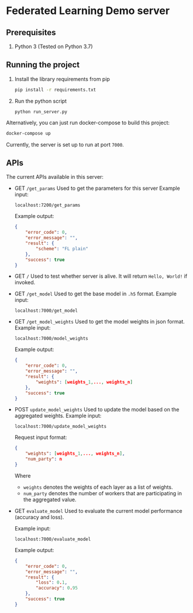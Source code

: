 # Federated Learning Demo server

## Prerequisites
1. Python 3 (Tested on Python 3.7)

## Running the project

1.  Install the library requirements from pip
    ```bash
    pip install -r requirements.txt
    ```

2.  Run the python script
    ```
    python run_server.py
    ```

Alternatively, you can just run docker-compose to build this project: 
```bash
docker-compose up 
```

Currently, the server is set up to run at port `7000`.

## APIs 

The current APIs available in this server: 
*   GET `/get_params`
    Used to get the parameters for this server
    Example input:
    ```
    localhost:7200/get_params 
    ``` 

    Example output:
    ```json
    {
        "error_code": 0,
        "error_message": "",
        "result": {
            "scheme": "FL plain"
        },
        "success": true
    }
    ```

*   GET `/`
    Used to test whether server is alive. It will return `Hello, World!` if invoked. 

*   GET `/get_model`
    Used to get the base model in `.h5` format. 
    Example input: 
    ```
    localhost:7000/get_model 
    ``` 

*   GET `/get_model_weights`
    Used to get the model weights in json format. 
    Example input: 
    ```
    localhost:7000/model_weights 
    ``` 
    
    Example output: 
    ```json
    {
        "error_code": 0,
        "error_message": "",
        "result": {
            "weights": [weights_1,..., weights_n]
        },
        "success": true
    }
    ```

*   POST `update_model_weights`
    Used to update the model based on the aggregated weights. 
    Example input: 
    ```
    localhost:7000/update_model_weights 
    ``` 
    Request input format: 
    ```json
    {
        "weights": [weights_1,..., weights_n],
        "num_party": n
    }
    ```
    Where 
    *   `weights` denotes the weights of each layer as a list of weights. 
    *   `num_party` denotes the number of workers that are participating in the aggregated value.
    
*   GET `evaluate_model`
    Used to evaluate the current model performance (accuracy and loss).
    
    Example input:
    ```
    localhost:7000/evaluate_model 
    ``` 

    Example output:
    ```json
    {
        "error_code": 0,
        "error_message": "",
        "result": {
            "loss": 0.1,
            "accuracy": 0.95
        },
        "success": true
    }
    ```